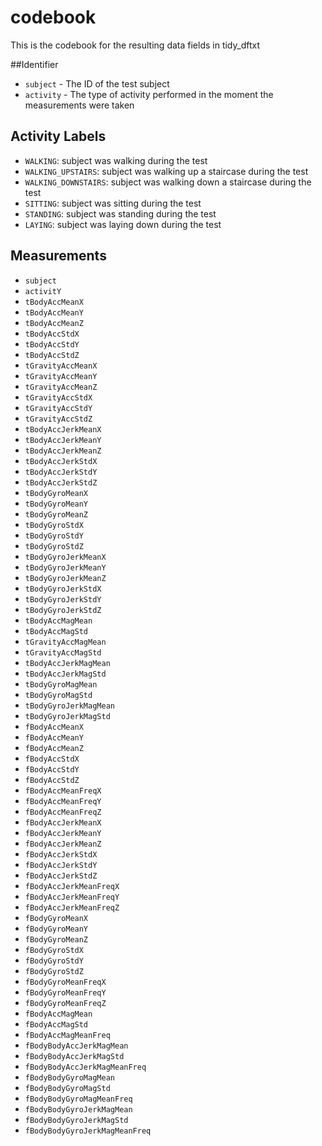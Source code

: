 # codebook

This is the codebook for the resulting data fields in tidy_dftxt

##Identifier

* `subject` - The ID of the test subject
* `activity` - The type of activity performed in the moment the measurements were taken

## Activity Labels

* `WALKING`: subject was walking during the test
* `WALKING_UPSTAIRS`: subject was walking up a staircase during the test
* `WALKING_DOWNSTAIRS`: subject was walking down a staircase during the test
* `SITTING`: subject was sitting during the test
* `STANDING`: subject was standing during the test
* `LAYING`: subject was laying down during the test

## Measurements

* `subject `
* `activitY`
* `tBodyAccMeanX `
* `tBodyAccMeanY `
* `tBodyAccMeanZ `
* `tBodyAccStdX `
* `tBodyAccStdY `
* `tBodyAccStdZ `
* `tGravityAccMeanX `
* `tGravityAccMeanY `
* `tGravityAccMeanZ `
* `tGravityAccStdX `
* `tGravityAccStdY `
* `tGravityAccStdZ `
* `tBodyAccJerkMeanX `
* `tBodyAccJerkMeanY `
* `tBodyAccJerkMeanZ `
* `tBodyAccJerkStdX `
* `tBodyAccJerkStdY `
* `tBodyAccJerkStdZ `
* `tBodyGyroMeanX `
* `tBodyGyroMeanY `
* `tBodyGyroMeanZ `
* `tBodyGyroStdX `
* `tBodyGyroStdY `
* `tBodyGyroStdZ `
* `tBodyGyroJerkMeanX `
* `tBodyGyroJerkMeanY `
* `tBodyGyroJerkMeanZ `
* `tBodyGyroJerkStdX `
* `tBodyGyroJerkStdY `
* `tBodyGyroJerkStdZ `
* `tBodyAccMagMean `
* `tBodyAccMagStd `
* `tGravityAccMagMean `
* `tGravityAccMagStd `
* `tBodyAccJerkMagMean `
* `tBodyAccJerkMagStd `
* `tBodyGyroMagMean `
* `tBodyGyroMagStd `
* `tBodyGyroJerkMagMean `
* `tBodyGyroJerkMagStd `
* `fBodyAccMeanX `
* `fBodyAccMeanY `
* `fBodyAccMeanZ `
* `fBodyAccStdX `
* `fBodyAccStdY `
* `fBodyAccStdZ `
* `fBodyAccMeanFreqX `
* `fBodyAccMeanFreqY `
* `fBodyAccMeanFreqZ `
* `fBodyAccJerkMeanX `
* `fBodyAccJerkMeanY `
* `fBodyAccJerkMeanZ `
* `fBodyAccJerkStdX `
* `fBodyAccJerkStdY `
* `fBodyAccJerkStdZ `
* `fBodyAccJerkMeanFreqX `
* `fBodyAccJerkMeanFreqY `
* `fBodyAccJerkMeanFreqZ `
* `fBodyGyroMeanX `
* `fBodyGyroMeanY `
* `fBodyGyroMeanZ `
* `fBodyGyroStdX `
* `fBodyGyroStdY `
* `fBodyGyroStdZ `
* `fBodyGyroMeanFreqX `
* `fBodyGyroMeanFreqY `
* `fBodyGyroMeanFreqZ `
* `fBodyAccMagMean `
* `fBodyAccMagStd `
* `fBodyAccMagMeanFreq `
* `fBodyBodyAccJerkMagMean `
* `fBodyBodyAccJerkMagStd `
* `fBodyBodyAccJerkMagMeanFreq ` 
* `fBodyBodyGyroMagMean `
* `fBodyBodyGyroMagStd `
* `fBodyBodyGyroMagMeanFreq `
* `fBodyBodyGyroJerkMagMean `
* `fBodyBodyGyroJerkMagStd `
* `fBodyBodyGyroJerkMagMeanFreq `

